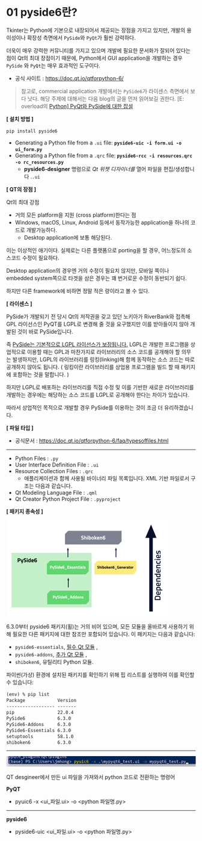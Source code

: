 # 01 pyside6란?

Tkinter는 Python에 기본으로 내장되어서 제공되는 장점을 가지고 있지만, 개발의 용이성이나 확장성 측면에서 `PySide`와 `PyQt`가 훨씬 강력하다.

더욱이 매우 강력한 커뮤니티를 가지고 있으며 개발에 필요한 문서화가 잘되어 있다는 점이 Qt의 최대 장점이기 때문에, Python에서 GUI application을 개발하는 경우 `PySide` 와 `PyQt`는 매우 효과적인 도구이다.

* 공식 사이트 : https://doc.qt.io/qtforpython-6/

> 참고로, commercial application 개발에서는 `PySide6`가 라이센스 측면에서 보다 낫다. 해당 주제에 대해서는 다음 blog의 글을 먼저 읽어보길 권한다. [E: overload의 [Python\] PyQt와 PySide에 대한 잡설](https://dev-overload.tistory.com/44)





**[ 설치 방법 ]**

```python
pip install pyside6
```

- Generating a Python file from a `.ui` file: **`pyside6-uic -i form.ui -o ui_form.py`**
- Generating a Python file from a `.qrc` file: **`pyside6-rcc -i resources.qrc -o rc_resources.py`**
  - **pyside6-designer** 명령으로 *Qt 위젯 디자이너를* 열어 파일을 편집/생성합니다 .`.ui`





**[ QT의 장점 ]**

Qt의 최대 강점

- 거의 모든 platform을 지원 (cross platform)한다는 점
- Windows, macOS, Linux, Android 등에서 동작가능한 application을 하나의 코드로 개발가능하다.
  - Desktop application에 보통 해당된다.

이는 이상적인 애기이다.
실제로는 다른 플랫폼으로 porting을 할 경우, 어느정도의 소스코드 수정이 필요하다.

Desktop application의 경우엔 거의 수정이 필요치 않지만, 
모바일 쪽이나 embedded system쪽으로 타겟을 삼은 경우는 꽤 번거로운 수정이 동반되기 쉽다.

하지만 다른 framework에 비하면 정말 적은 량이라고 볼 수 있다.





**[ 라이센스 ]**

PySide가 개발되기 전 당시 Qt의 저작권을 갖고 있던 노키아가 RiverBank와 접촉해 GPL 라이선스인 PyQT를 LGPL로 변경해 줄 것을 요구했지만 이를 받아들이지 않아 개발된 것이 바로 PySide입니다.

즉 <u>PySide는 기본적으로 LGPL 라이선스가 보장됩니다.</u>
LGPL은 개발한 프로그램을 상업적으로 이용할 때는 GPL과 마찬가지로 라이브러리의 소스 코드를 공개해야 할 의무는 발생하지만, LGPL의 라이브러리를 링킹(linking)해 함께 동작하는 소스 코드는 따로 공개하지 않아도 됩니다. ( 링킹이란 라이브러리를 상업용 프로그램을 빌드 할 때 패키지에 포함하는 것을 말합니다. )

하지만 LGPL로 배포하는 라이브러리를 직접 수정 및 이를 기반한 새로운 라이브러리를 개발하는 경우에는 해당하는 소스 코드를 LGPL로 공개해야 한다는 차이가 있습니다.

따라서 상업적인 목적으로 개발할 경우 PySide를 이용하는 것이 조금 더 유리하겠습니다.





**[ 파일 타입 ]**

* 공식문서 : https://doc.qt.io/qtforpython-6/faq/typesoffiles.html

---

* Python Files : `.py`
* User Interface Definition File : `.ui`
* Resource Collection Files : `.qrc`
  * 애플리케이션과 함께 사용될 바이너리 파일 목록입니다. 
    XML 기반 파일로서 구조는 다음과 같습니다.
* Qt Modeling Language File : `.qml`
* Qt Creator Python Project File : `.pyproject`





**[ 패키지 종속성 ]**

![패키지 구조 및 종속성](./assets/packages.png)



6.3.0부터 pyside6 패키지(휠)는 거의 비어 있으며, 모든 모듈을 올바르게 사용하기 위해 필요한 다른 패키지에 대한 참조만 포함되어 있습니다. 이 패키지는 다음과 같습니다:

- `pyside6-essentials`, [필수 Qt 모듈](https://pypi.org/project/PySide6-Essentials/) ,
- `pyside6-addons`, [추가 Qt 모듈](https://pypi.org/project/PySide6-Addons/) ,
- `shiboken6`, 유틸리티 Python 모듈.

파이썬(가상) 환경에 설치된 패키지를 확인하기 위해 핍 리스트를 실행하여 이를 확인할 수 있습니다:

```
(env) % pip list
Package            Version
------------------ -------
pip                22.0.4
PySide6            6.3.0
PySide6-Addons     6.3.0
PySide6-Essentials 6.3.0
setuptools         58.1.0
shiboken6          6.3.0
```





----





![image-20250113224309996](./assets/image-20250113224309996.png)

QT desgineer에서 만든 ui 파일을 가져와서 python 코드로 전환하는 명령어



**PyQT**

* pyuic6 -x <ui_파일.ui> -o <python 파일명.py>

-----



**pyside6**

* pyside6-uic <ui_파일.ui> -o <python 파일명.py>